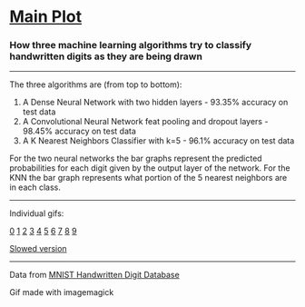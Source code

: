 # [Main Plot](https://i.imgur.com/8ou9XUP.gif)

### How three machine learning algorithms try to classify handwritten digits as they are being drawn

---

The three algorithms are (from top to bottom):  

1. A Dense Neural Network with two hidden layers - 93.35% accuracy on test data  
1. A Convolutional Neural Network feat pooling and dropout layers - 98.45% accuracy on test data  
1. A K Nearest Neighbors Classifier with k=5 - 96.1% accuracy on test data

For the two neural networks the bar graphs represent the predicted probabilities for each digit given by the output layer of the network. For the KNN the bar graph represents what portion of the 5 nearest neighbors are in each class.

---

Individual gifs:

[0](https://i.imgur.com/Ln6hcAr.gifv)
[1](https://i.imgur.com/TCqCCdb.gifv)
[2](https://i.imgur.com/rifmnah.gifv)
[3](https://i.imgur.com/HpZ0w7Z.gifv)
[4](https://i.imgur.com/PepQS51.gifv)
[5](https://i.imgur.com/3nQ78KE.gifv)
[6](https://i.imgur.com/VRwa5Ie.gifv)
[7](https://i.imgur.com/NuVCFtp.gifv)
[8](https://i.imgur.com/u6dw2zP.gifv) 
[9](https://i.imgur.com/61B1cK8.gifv)  

[Slowed version](https://imgur.com/dtu1cNj.gifv)

---

Data from [MNIST Handwritten Digit Database](http://yann.lecun.com/exdb/mnist/)

Gif made with imagemagick
